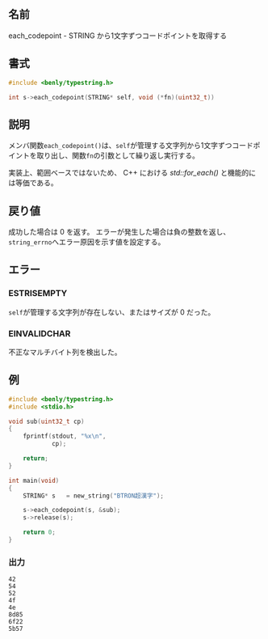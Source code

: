 ## 名前

each_codepoint - STRING から1文字ずつコードポイントを取得する

## 書式

```c
#include <benly/typestring.h>

int s->each_codepoint(STRING* self, void (*fn)(uint32_t))
```

## 説明

メンバ関数`each_codepoint()`は、`self`が管理する文字列から1文字ずつコードポイントを取り出し、関数`fn`の引数として繰り返し実行する。

実装上、範囲ベースではないため、 C++ における *std::for_each()* と機能的には等価である。

## 戻り値

成功した場合は 0 を返す。
エラーが発生した場合は負の整数を返し、`string_errno`へエラー原因を示す値を設定する。

## エラー

### ESTRISEMPTY

`self`が管理する文字列が存在しない、またはサイズが 0 だった。

### EINVALIDCHAR

不正なマルチバイト列を検出した。

## 例

```c
#include <benly/typestring.h>
#include <stdio.h>

void sub(uint32_t cp)
{
    fprintf(stdout, "%x\n",
            cp);

    return;
}

int main(void)
{
    STRING* s   = new_string("BTRON超漢字");

    s->each_codepoint(s, &sub);
    s->release(s);

    return 0;
}
```

### 出力

```
42
54
52
4f
4e
8d85
6f22
5b57
```
